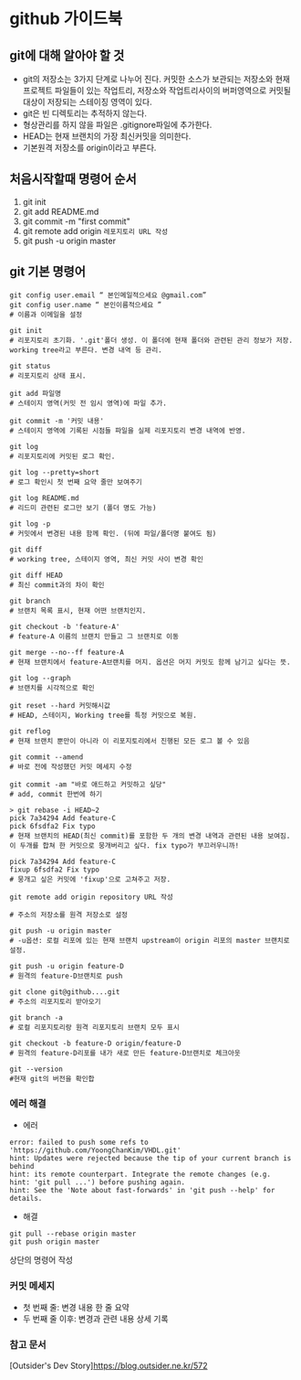 github 가이드북
==============
## git에 대해 알아야 할 것
- git의 저장소는 3가지 단계로 나누어 진다. 커밋한 소스가 보관되는 저장소와 현재 프로젝트 파일들이 있는 작업트리, 저장소와 작업트리사이의 버퍼영역으로 커밋될 대상이 저장되는 스테이징 영역이 있다.
- git은 빈 디렉토리는 추적하지 않는다.
- 형상관리를 하지 않을 파일은 .gitignore파일에 추가한다.
- HEAD는 현재 브랜치의 가장 최신커밋을 의미한다.
- 기본원격 저장소를 origin이라고 부른다.

## 처음시작할때 명령어 순서

1. git init
2. git add README.md
3. git commit -m "first commit"
4. git remote add origin ```레포지토리 URL 작성```
5. git push -u origin master

## git 기본 명령어

```shell
git config user.email “ 본인메일적으세요 @gmail.com”
git config user.name “ 본인이름적으세요 ”
# 이름과 이메일을 설정

git init
# 리포지토리 초기화. '.git'폴더 생성. 이 폴더에 현재 폴더와 관련된 관리 정보가 저장. working tree라고 부른다. 변경 내역 등 관리.

git status
# 리포지토리 상태 표시.

git add 파일명
# 스테이지 영역(커밋 전 임시 영역)에 파일 추가.

git commit -m '커밋 내용'
# 스테이지 영역에 기록된 시점들 파일을 실제 리포지토리 변경 내역에 반영.

git log
# 리포지토리에 커밋된 로그 확인.

git log --pretty=short
# 로그 확인시 첫 번째 요약 줄만 보여주기

git log README.md
# 리드미 관련된 로그만 보기 (폴더 명도 가능)

git log -p
# 커밋에서 변경된 내용 함께 확인. (뒤에 파일/폴더명 붙여도 됨)

git diff
# working tree, 스테이지 영역, 최신 커밋 사이 변경 확인

git diff HEAD
# 최신 commit과의 차이 확인

git branch
# 브랜치 목록 표시, 현재 어떤 브랜치인지.

git checkout -b 'feature-A'
# feature-A 이름의 브랜치 만들고 그 브랜치로 이동

git merge --no--ff feature-A
# 현재 브랜치에서 feature-A브랜치를 머지. 옵션은 머지 커밋도 함께 남기고 싶다는 뜻.

git log --graph
# 브랜치를 시각적으로 확인

git reset --hard 커밋해시값
# HEAD, 스테이지, Working tree를 특정 커밋으로 복원.

git reflog
# 현재 브랜치 뿐만이 아니라 이 리포지토리에서 진행된 모든 로그 볼 수 있음

git commit --amend
# 바로 전에 작성했던 커밋 메세지 수정

git commit -am "바로 애드하고 커밋하고 싶당"
# add, commit 한번에 하기

> git rebase -i HEAD~2
pick 7a34294 Add feature-C
pick 6fsdfa2 Fix typo
# 현재 브랜치의 HEAD(최신 commit)를 포함한 두 개의 변경 내역과 관련된 내용 보여짐. 이 두개를 합쳐 한 커밋으로 뭉개버리고 싶다. fix typo가 부끄러우니까!

pick 7a34294 Add feature-C
fixup 6fsdfa2 Fix typo
# 뭉개고 싶은 커밋에 'fixup'으로 고쳐주고 저장.

git remote add origin repository URL 작성

# 주소의 저장소를 원격 저장소로 설정

git push -u origin master
# -u옵션: 로컬 리포에 있는 현재 브랜치 upstream이 origin 리포의 master 브랜치로 설정.

git push -u origin feature-D
# 원격의 feature-D브랜치로 push

git clone git@github....git
# 주소의 리포지토리 받아오기

git branch -a
# 로컬 리포지토리랑 원격 리포지토리 브랜치 모두 표시

git checkout -b feature-D origin/feature-D
# 원격의 feature-D리포를 내가 새로 만든 feature-D브랜치로 체크아웃

git --version
#현재 git의 버전을 확인합
```
### 에러 해결
  * 에러
  ```
  error: failed to push some refs to 'https://github.com/YoongChanKim/VHDL.git'
  hint: Updates were rejected because the tip of your current branch is behind
  hint: its remote counterpart. Integrate the remote changes (e.g.
  hint: 'git pull ...') before pushing again.
  hint: See the 'Note about fast-forwards' in 'git push --help' for details.
  ```
  * 해결
  ```
  git pull --rebase origin master
  git push origin master
  ```
  상단의 명령어 작성

### 커밋 메세지
- 첫 번째 줄: 변경 내용 한 줄 요약
- 두 번째 줄 이후: 변경과 관련 내용 상세 기록


### 참고 문서
[Outsider's Dev Story]<https://blog.outsider.ne.kr/572>

